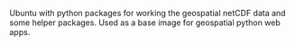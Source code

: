 Ubuntu with python packages for working the geospatial netCDF data and some helper packages. Used as a base image for geospatial python web apps.
